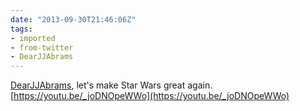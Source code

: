 ```yaml
---
date: "2013-09-30T21:46:06Z"
tags:
- imported
- from-twitter
- DearJJAbrams
---
```

[DearJJAbrams](/tags/DearJJAbrams), let's make Star Wars great again. [https://youtu.be/_joDNOpeWWo](https://youtu.be/_joDNOpeWWo)

